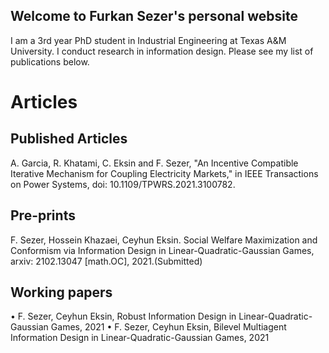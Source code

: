 ## Welcome to Furkan Sezer's personal website

I am a 3rd year PhD student in Industrial Engineering at Texas A&M University. I conduct research in information design. Please see my list of publications below.



# Articles
## Published Articles
A. Garcia, R. Khatami, C. Eksin and F. Sezer, "An Incentive Compatible Iterative Mechanism for Coupling Electricity Markets," in IEEE Transactions on Power Systems, doi: 10.1109/TPWRS.2021.3100782.
## Pre-prints
F. Sezer, Hossein Khazaei, Ceyhun Eksin. Social Welfare Maximization and Conformism via Information Design in Linear-Quadratic-Gaussian Games, arxiv: 2102.13047 [math.OC], 2021.(Submitted)
## Working papers

• F. Sezer, Ceyhun Eksin, Robust Information Design in Linear-Quadratic-Gaussian Games, 2021 
• F. Sezer, Ceyhun Eksin, Bilevel Multiagent Information Design in Linear-Quadratic-Gaussian Games, 2021




